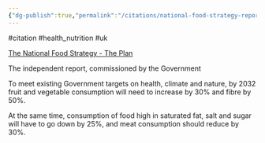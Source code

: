 ```yaml
---
{"dg-publish":true,"permalink":"/citations/national-food-strategy-report-2021/","created":"2025-10-23T09:47:08.985+01:00","updated":"2025-10-23T09:47:08.986+01:00"}
---
```


#citation #health_nutrition #uk

[The National Food Strategy - The Plan](https://www.nationalfoodstrategy.org/)

The independent report, commissioned by the Government

To meet existing Government targets on health, climate and nature, by 2032 fruit and vegetable consumption will need to increase by 30% and fibre by 50%.

At the same time, consumption of food high in saturated fat, salt and sugar will have to go down by 25%, and meat consumption should reduce by 30%.